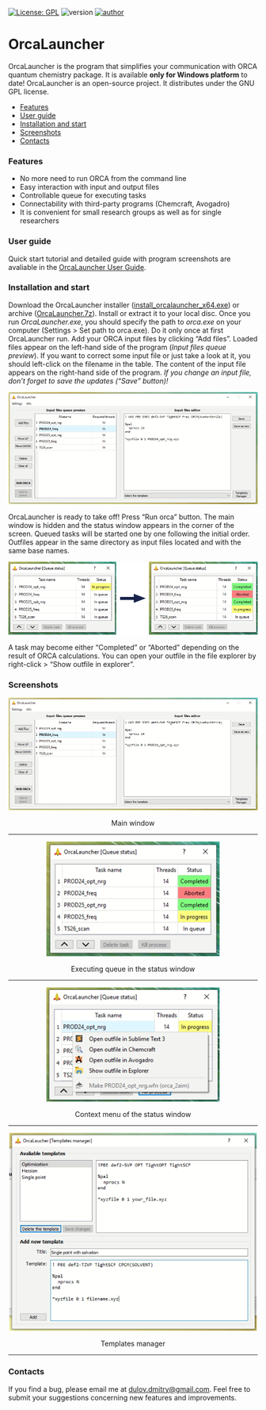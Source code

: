 [![License: GPL](https://img.shields.io/badge/Licence-GNU%20GPL-blue)](https://www.gnu.org/licenses/gpl-3.0.txt)
![version](https://img.shields.io/badge/version-v1.4.0-ff8800)
[![author](https://img.shields.io/badge/Author-Dmitry%20Dulov-brightgreen)](mailto:dulov.dmitry@gmail.com)

# OrcaLauncher

OrcaLauncher is the program that simplifies your communication with ORCA quantum chemistry package. It is available **only for Windows platform** to date!
OrcaLauncher is an open-source project. It distributes under the GNU GPL license.

- [Features](#features)
- [User guide](#userguide)
- [Installation and start](#installation)
- [Screenshots](#screenshots)
- [Contacts](#contacts)

<a id="features"></a>
### Features

- No more need to run ORCA from the command line
- Easy interaction with input and output files
- Controllable queue for executing tasks
- Connectability with third-party programs (Chemcraft, Avogadro)
- It is convenient for small research groups as well as for single researchers

<a id="userguide"></a>
### User guide

Quick start tutorial and detailed guide with program screenshots are avaliable in the <a href="https://github.com/DulovDmitry/OrcaLauncher/blob/master/OrcaLauncher%20User%20Guide.pdf" target="_blank" rel="noopener noreferrer">OrcaLauncher User Guide</a>.

<a id="installation"></a>
### Installation and start

Download the OrcaLauncher installer ([install_orcalauncher_x64.exe](https://github.com/DulovDmitry/OrcaLauncher/blob/master/install_orcalauncher_x64.exe)) or archive ([OrcaLauncher.7z](https://github.com/DulovDmitry/OrcaLauncher/blob/master/OrcaLauncher.7z)). Install or extract it to your local disc.
Once you run *OrcaLauncher.exe*, you should specify the path to *orca.exe* on your computer (Settings > Set path to orca.exe). Do it only once at first OrcaLauncher run.
Add your ORCA input files by clicking “Add files”. Loaded files appear on the left-hand side of the program (*Input files queue preview*). If you want to correct some input file or just take a look at it, you should left-click on the filename in the table. The content of the input file appears on the right-hand side of the program. *If you change an input file, don’t forget to save the updates (“Save” button)!*

![F3.png](https://github.com/DulovDmitry/OrcaLauncher/blob/master/screenshots/F3.png "OrcaLauncher main window")

OrcaLauncher is ready to take off! Press “Run orca” button. The main window is hidden and the status window appears in the corner of the screen. Queued tasks will be started one by one following the initial order. Outfiles appear in the same directory as input files located and with the same base names.

![F4.png](https://github.com/DulovDmitry/OrcaLauncher/blob/master/screenshots/F4.png "Evolution of executing queue")

A task may become either “Completed” or “Aborted” depending on the result of ORCA calculations. You can open your outfile in the file explorer by right-click > “Show outfile in explorer”.

<a id="screenshots"></a>
### Screenshots

<p align="center">
<img src="https://github.com/DulovDmitry/OrcaLauncher/blob/master/screenshots/F3.png" alt="F3.png" />
</p>
<p align="center">
Main window
</p>

***

<p align="center">
<img src="https://github.com/DulovDmitry/OrcaLauncher/blob/master/screenshots/F9.png" alt="F9.png" width="350"/>
</p>
<p align="center">
Executing queue in the status window
</p>

***

<p align="center">
<img src="https://github.com/DulovDmitry/OrcaLauncher/blob/master/screenshots/F5.png" alt="F5.png" width="350"/>
</p>
<p align="center">
Context menu of the status window
</p>

***

<p align="center">
<img src="https://github.com/DulovDmitry/OrcaLauncher/blob/master/screenshots/F6.png" alt="F6.png" width="500"/>
</p>
<p align="center">
Templates manager
</p>

***

<a id="contacts"></a>
### Contacts

If you find a bug, please email me at [dulov.dmitry@gmail.com](mailto:dulov.dmitry@gmail.com). Feel free to submit your suggestions concerning new features and improvements.
